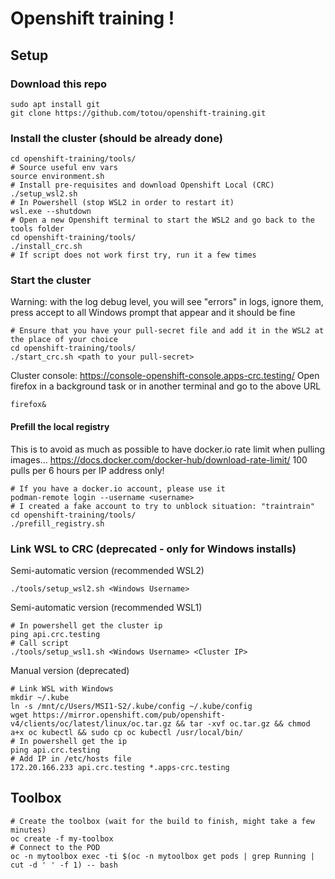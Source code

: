 # Openshift training !

## Setup

### Download this repo
```
sudo apt install git
git clone https://github.com/totou/openshift-training.git
```

### Install the cluster (should be already done)
```
cd openshift-training/tools/
# Source useful env vars
source environment.sh
# Install pre-requisites and download Openshift Local (CRC)
./setup_wsl2.sh
# In Powershell (stop WSL2 in order to restart it)
wsl.exe --shutdown
# Open a new Openshift terminal to start the WSL2 and go back to the tools folder
cd openshift-training/tools/
./install_crc.sh
# If script does not work first try, run it a few times
```

### Start the cluster
Warning: with the log debug level, you will see "errors" in logs, ignore them, press accept to all Windows prompt that appear and it should be fine

```
# Ensure that you have your pull-secret file and add it in the WSL2 at the place of your choice
cd openshift-training/tools/
./start_crc.sh <path to your pull-secret>
```
Cluster console: https://console-openshift-console.apps-crc.testing/
Open firefox in a background task or in another terminal and go to the above URL
```
firefox&
```

#### Prefill the local registry

This is to avoid as much as possible to have docker.io rate limit when pulling images...
https://docs.docker.com/docker-hub/download-rate-limit/
100 pulls per 6 hours per IP address only!
```
# If you have a docker.io account, please use it
podman-remote login --username <username>
# I created a fake account to try to unblock situation: "traintrain"
cd openshift-training/tools/
./prefill_registry.sh
```

### Link WSL to CRC (deprecated - only for Windows installs)
Semi-automatic version (recommended WSL2)
```
./tools/setup_wsl2.sh <Windows Username>
```

Semi-automatic version (recommended WSL1)
```
# In powershell get the cluster ip
ping api.crc.testing
# Call script
./tools/setup_wsl1.sh <Windows Username> <Cluster IP>
```

Manual version (deprecated)
```
# Link WSL with Windows
mkdir ~/.kube
ln -s /mnt/c/Users/MSI1-S2/.kube/config ~/.kube/config
wget https://mirror.openshift.com/pub/openshift-v4/clients/oc/latest/linux/oc.tar.gz && tar -xvf oc.tar.gz && chmod a+x oc kubectl && sudo cp oc kubectl /usr/local/bin/
# In powershell get the ip
ping api.crc.testing
# Add IP in /etc/hosts file
172.20.166.233 api.crc.testing *.apps-crc.testing
```

## Toolbox
```
# Create the toolbox (wait for the build to finish, might take a few minutes)
oc create -f my-toolbox
# Connect to the POD
oc -n mytoolbox exec -ti $(oc -n mytoolbox get pods | grep Running | cut -d ' ' -f 1) -- bash
```

